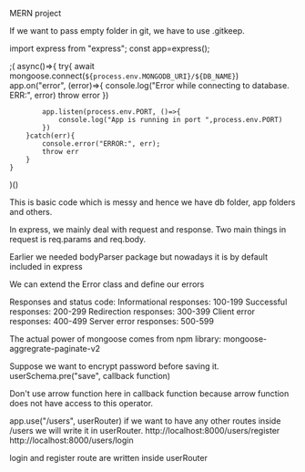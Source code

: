 MERN project

If we want to pass empty folder in git, we have to use .gitkeep.

import express from "express";
const app=express();

;(
    async()=>{
        try{
            await mongoose.connect(`${process.env.MONGODB_URI}/${DB_NAME}`)
            app.on("error", (error)=>{
                console.log("Error while connecting to database. ERR:", error)
                throw error
            })

            app.listen(process.env.PORT, ()=>{
                console.log("App is running in port ",process.env.PORT)
            })
        }catch(err){
            console.error("ERROR:", err);
            throw err
        }
    }
)()

This is basic code which is messy and hence we have db folder, app folders and others.

In express, we mainly deal with request and response. Two main things in request is req.params and req.body.

Earlier we needed bodyParser package but nowadays it is by default included in express

We can extend the Error class and define our errors

Responses and status code:
Informational responses: 100-199
Successful responses: 200-299
Redirection responses: 300-399
Client error responses: 400-499
Server error responses: 500-599

The actual power of mongoose comes from npm library: mongoose-aggregrate-paginate-v2

Suppose we want to encrypt password before saving it.
userSchema.pre("save", callback function)

Don't use arrow function here in callback function because arrow function does not have access to this operator.

app.use("/users", userRouter) 
if we want to have any other routes inside /users we will write it in userRouter.
http://localhost:8000/users/register
http://localhost:8000/users/login

login and register route are written inside userRouter
